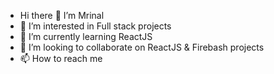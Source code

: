 -  Hi there 👋 I’m Mrinal
- 👀 I’m interested in Full stack projects
- 🌱 I’m currently learning ReactJS
- 💞️ I’m looking to collaborate on ReactJS & Firebash projects
- 📫 How to reach me 

<!---
Mrinmax/Mrinmax is a ✨ special ✨ repository because its `README.md` (this file) appears on your GitHub profile.
You can click the Preview link to take a look at your changes.
--->

